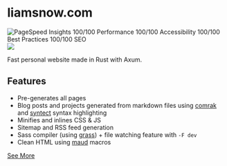 # liamsnow.com

![PageSpeed Insights 100/100 Performance 100/100 Accessibility 100/100 Best Practices 100/100 SEO](https://liamsnow.com/static/images/liamsnow_com_pagespeed.png)
![](https://liamsnow.com/static/images/liamsnow_com_gt.png)

Fast personal website made in Rust with Axum.

## Features
 - Pre-generates all pages
 - Blog posts and projects generated from markdown files using [comrak](https://crates.io/crates/comrak) and [syntect](https://crates.io/crates/syntect) syntax highlighting
 - Minifies and inlines CSS & JS
 - Sitemap and RSS feed generation
 - Sass compiler (using [grass](https://crates.io/crates/grass)) + file watching feature with `-F dev`
 - Clean HTML using [maud](https://crates.io/crates/maud) macros

[See More](https://liamsnow.com/projects/liamsnow_com)
